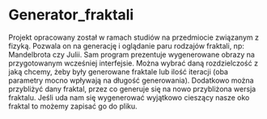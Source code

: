 # Generator_fraktali
Projekt opracowany został w ramach studiów na przedmiocie związanym z fizyką. Pozwala on na generację i oglądanie paru rodzajów fraktali, np: Mandelbrota czy Julii. Sam program prezentuje wygenerowane obrazy na przygotowanym wcześniej interfejsie. Można wybrać daną rozdzielczość z jaką chcemy, żeby były generowane fraktale lub ilość iteracji (oba parametry mocno wpływają na długość generowania). Dodatkowo można przybliżyć dany fraktal, przez co generuje się na nowo przybliżona wersja fraktalu. Jeśli uda nam się wygenerować wyjątkowo cieszący nasze oko fraktal to możemy zapisać go do pliku.
